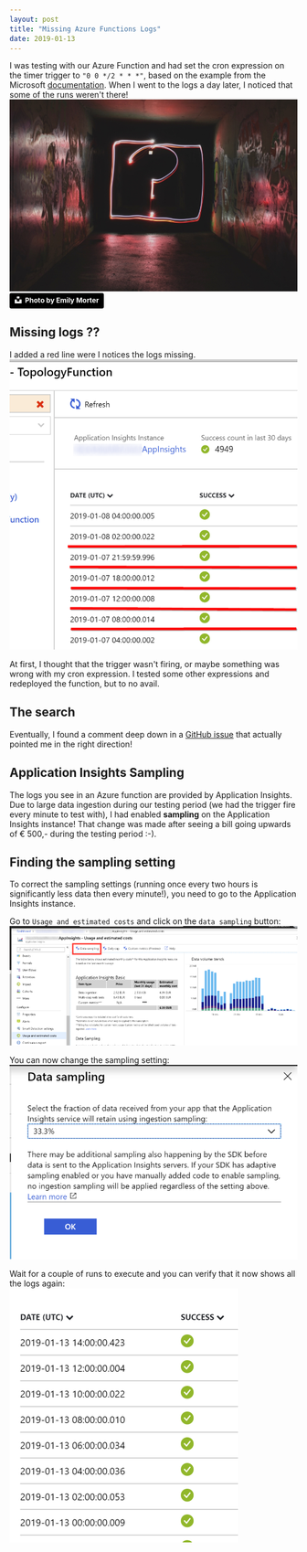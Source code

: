 ```yaml
---
layout: post
title: "Missing Azure Functions Logs"
date: 2019-01-13
---
```


I was testing with our Azure Function and had set the cron expression on the timer trigger to `"0 0 */2 * * *"`, based on the example from the Microsoft [documentation](https://docs.microsoft.com/en-us/azure/azure-functions/functions-bindings-timer#cron-expressions). When I went to the logs a day later, I noticed that some of the runs weren't there!
![](/images/emily-morter-188019-unsplash.jpg)  
<a style="background-color:black;color:white;text-decoration:none;padding:4px 6px;font-family:-apple-system, BlinkMacSystemFont, &quot;San Francisco&quot;, &quot;Helvetica Neue&quot;, Helvetica, Ubuntu, Roboto, Noto, &quot;Segoe UI&quot;, Arial, sans-serif;font-size:12px;font-weight:bold;line-height:1.2;display:inline-block;border-radius:3px" href="https://unsplash.com/@emilymorter?utm_medium=referral&amp;utm_campaign=photographer-credit&amp;utm_content=creditBadge" target="_blank" rel="noopener noreferrer" title="Download free do whatever you want high-resolution photos from Emily Morter"><span style="display:inline-block;padding:2px 3px"><svg xmlns="http://www.w3.org/2000/svg" style="height:12px;width:auto;position:relative;vertical-align:middle;top:-2px;fill:white" viewBox="0 0 32 32"><title>unsplash-logo</title><path d="M10 9V0h12v9H10zm12 5h10v18H0V14h10v9h12v-9z"></path></svg></span><span style="display:inline-block;padding:2px 3px">Photo by Emily Morter</span></a>

## Missing logs ??
I added a red line were I notices the logs missing.
![](/images/20190113_01_Every_2_hours.png)

At first, I thought that the trigger wasn't firing, or maybe something was wrong with my cron expression. I tested some other expressions and redeployed the function, but to no avail. 

## The search
Eventually, I found a comment deep down in a [GitHub issue](https://github.com/Azure/azure-functions-host/issues/1534#issuecomment-427922955) that actually pointed me in the right direction!

## Application Insights Sampling
The logs you see in an Azure function are provided by Application Insights. Due to large data ingestion during our testing period (we had the trigger fire every minute to test with), I had enabled **sampling** on the Application Insights instance! That change was made after seeing a bill going upwards of € 500,- during the testing period :-). 

## Finding the sampling setting
To correct the sampling settings (running once every two hours is significantly less data then every minute!), you need to go to the Application Insights instance.

Go to `Usage and estimated costs` and click on the `data sampling` button:
![](/images/20190113_03_Settings.png)

You can now change the sampling setting:
![](/images/20190113_02_Sampling.png)

Wait for a couple of runs to execute and you can verify that it now shows all the logs again:  
![](/images/20190113_04_Fixed.png)


